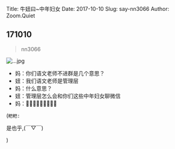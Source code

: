 Title: 牛妞曰~中年妇女
Date: 2017-10-10
Slug: say-nn3066
Author: Zoom.Quiet


## 171010
> nn3066

![...jpg](http://zoomquiet.qiniucdn.com/niuniu-albums/nn2017/171010-nn3066.jpeg?imageView2/2/w/360)

- 妈：你们语文老师不进群是几个意思？
- 妞：我们语文老师是管理层
- 妈：什么意思？
- 妞：管理层怎么会和你们这些中年妇女聊微信
- 妈：🤦🏻‍♀️🤦🏻‍♀️🤦🏻‍♀️



(`粑粑:` 

是也乎,(￣▽￣)


)
